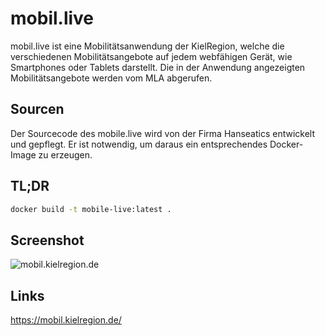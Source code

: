 # mobil.live
mobil.live ist eine Mobilitätsanwendung der KielRegion, welche die verschiedenen Mobilitätsangebote auf jedem webfähigen Gerät, wie Smartphones oder Tablets darstellt. Die in der Anwendung angezeigten Mobilitätsangebote werden vom MLA abgerufen.

## Sourcen
Der Sourcecode des mobile.live wird von der Firma Hanseatics entwickelt und gepflegt. Er ist notwendig, um daraus ein entsprechendes Docker-Image zu erzeugen.

## TL;DR

```bash
docker build -t mobile-live:latest .
````

## Screenshot
![mobil.kielregion.de](img/image.png)

## Links
https://mobil.kielregion.de/